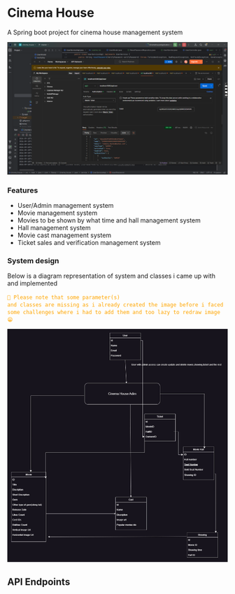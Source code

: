 # Cinema House

A Spring boot project for cinema house management system

<img src="readme_resource/Screenshot%202024-09-18%20141642.png" width="1080" alt="postman image"/>

### Features

- User/Admin management system
- Movie management system
- Movies to be shown by what time and hall management system
- Hall management system
- Movie cast management system
- Ticket sales and verification management system

### System design
Below is a diagram representation of system and classes i came up with and implemented

<code style="color : orange">🚨 Please note that some parameter(s) and classes are missing as i already created the image before i faced some challenges where i had to add them and too lazy to redraw image 😁</code>

<img src="readme_resource/CinemaHouse.jpg" width="1080" alt="postman image"/>


## API Endpoints






